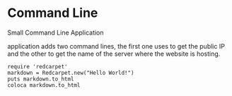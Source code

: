# Command Line
Small Command Line Application

application adds two command lines, the first one uses to get the public IP and the other to get the name of the server where the website is hosting.

```golang
require 'redcarpet'
markdown = Redcarpet.new("Hello World!")
puts markdown.to_html
coloca markdown.to_html
```
